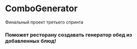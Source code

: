 # ComboGenerator
Финальный проект третьего спринта
### Поможет ресторану создавать генератор обед из добавленных блюд!
